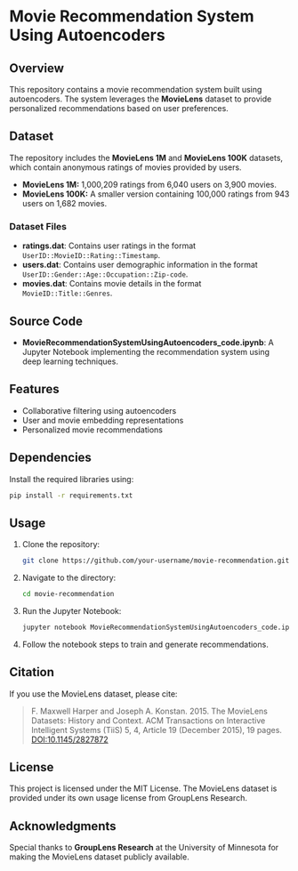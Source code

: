 # Movie Recommendation System Using Autoencoders

## Overview
This repository contains a movie recommendation system built using autoencoders. The system leverages the **MovieLens** dataset to provide personalized recommendations based on user preferences.

## Dataset
The repository includes the **MovieLens 1M** and **MovieLens 100K** datasets, which contain anonymous ratings of movies provided by users.
- **MovieLens 1M:** 1,000,209 ratings from 6,040 users on 3,900 movies.
- **MovieLens 100K:** A smaller version containing 100,000 ratings from 943 users on 1,682 movies.

### Dataset Files
- **ratings.dat**: Contains user ratings in the format `UserID::MovieID::Rating::Timestamp`.
- **users.dat**: Contains user demographic information in the format `UserID::Gender::Age::Occupation::Zip-code`.
- **movies.dat**: Contains movie details in the format `MovieID::Title::Genres`.

## Source Code
- **MovieRecommendationSystemUsingAutoencoders_code.ipynb**: A Jupyter Notebook implementing the recommendation system using deep learning techniques.

## Features
- Collaborative filtering using autoencoders
- User and movie embedding representations
- Personalized movie recommendations

## Dependencies
Install the required libraries using:
```bash
pip install -r requirements.txt
```

## Usage
1. Clone the repository:
   ```bash
   git clone https://github.com/your-username/movie-recommendation.git
   ```
2. Navigate to the directory:
   ```bash
   cd movie-recommendation
   ```
3. Run the Jupyter Notebook:
   ```bash
   jupyter notebook MovieRecommendationSystemUsingAutoencoders_code.ipynb
   ```
4. Follow the notebook steps to train and generate recommendations.

## Citation
If you use the MovieLens dataset, please cite:

> F. Maxwell Harper and Joseph A. Konstan. 2015. The MovieLens Datasets: History and Context. ACM Transactions on Interactive Intelligent Systems (TiiS) 5, 4, Article 19 (December 2015), 19 pages. [DOI:10.1145/2827872](http://dx.doi.org/10.1145/2827872)

## License
This project is licensed under the MIT License. The MovieLens dataset is provided under its own usage license from GroupLens Research.

## Acknowledgments
Special thanks to **GroupLens Research** at the University of Minnesota for making the MovieLens dataset publicly available.


